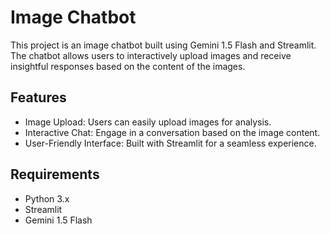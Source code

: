 

# Image Chatbot
This project is an image chatbot built using Gemini 1.5 Flash and Streamlit. The chatbot allows users to interactively upload images and receive insightful responses based on the content of the images.

## Features
- Image Upload: Users can easily upload images for analysis.
- Interactive Chat: Engage in a conversation based on the image content.
- User-Friendly Interface: Built with Streamlit for a seamless experience.

## Requirements
- Python 3.x
- Streamlit
- Gemini 1.5 Flash

  
